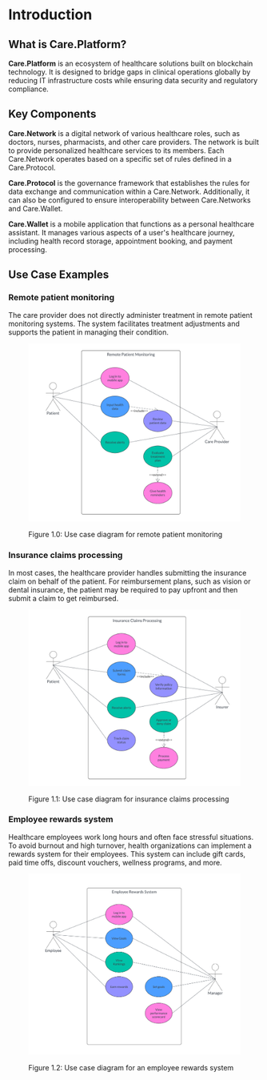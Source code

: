 # Introduction

## What is Care.Platform?

**Care.Platform** is an ecosystem of healthcare solutions built on blockchain technology. It is designed to bridge gaps in clinical operations globally by reducing IT infrastructure costs while ensuring data security and regulatory compliance.

## **Key Components**

**Care.Network** is a digital network of various healthcare roles, such as doctors, nurses, pharmacists, and other care providers. The network is built to provide personalized healthcare services to its members. Each Care.Network operates based on a specific set of rules defined in a Care.Protocol.&#x20;

**Care.Protocol** is the governance framework that establishes the rules for data exchange and communication within a Care.Network. Additionally, it can also be configured to ensure interoperability between Care.Networks and Care.Wallet.

**Care.Wallet** is a mobile application that functions as a personal healthcare assistant. It manages various aspects of a user's healthcare journey, including health record storage, appointment booking, and payment processing.&#x20;

## Use Case Examples

### Remote patient monitoring

The care provider does not directly administer treatment in remote patient monitoring systems. The system facilitates treatment adjustments and supports the patient in managing their condition.

<figure><img src="../.gitbook/assets/remote-patient-monitoring-diagram.png" alt="remote-patient-monitoring-use-case"><figcaption><p>Figure 1.0: Use case diagram for remote patient monitoring</p></figcaption></figure>

### Insurance claims processing

In most cases, the healthcare provider handles submitting the insurance claim on behalf of the patient. For reimbursement plans, such as vision or dental insurance, the patient may be required to pay upfront and then submit a claim to get reimbursed.

<figure><img src="../.gitbook/assets/insurance-claims-processing.png" alt="insurance-claims-processing-use-case"><figcaption><p>Figure 1.1: Use case diagram for insurance claims processing</p></figcaption></figure>

### Employee rewards system

Healthcare employees work long hours and often face stressful situations. To avoid burnout and high turnover, health organizations can implement a rewards system for their employees. This system can include gift cards, paid time offs, discount vouchers, wellness programs, and more.

<figure><img src="../.gitbook/assets/employee-rewards-system.png" alt="employee-rewards-system-use-case"><figcaption><p>Figure 1.2: Use case diagram for an employee rewards system</p></figcaption></figure>



